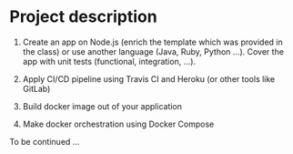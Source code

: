 # Project description

1. Create an app on Node.js (enrich the template which was provided in the class) or use another language (Java, Ruby, Python ...). Cover the app with unit tests (functional, integration, ...).

2. Apply CI/CD pipeline using Travis CI and Heroku (or other tools like GitLab)

3. Build docker image out of your application

4. Make docker orchestration using Docker Compose

To be continued ...
